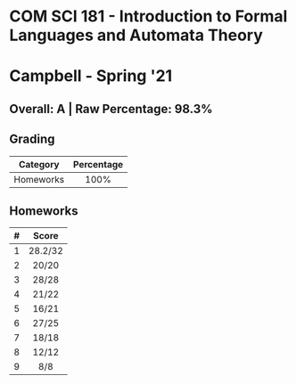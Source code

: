 # COM SCI 181 - Introduction to Formal Languages and Automata Theory

# Campbell - Spring '21

## Overall: A | Raw Percentage: 98.3%

## Grading

| Category  | Percentage |
| :-------: | :--------: |
| Homeworks |    100%    |

## Homeworks

|  #   |  Score  |
| :--: | :-----: |
|  1   | 28.2/32 |
|  2   |  20/20  |
|  3   |  28/28  |
|  4   |  21/22  |
|  5   |  16/21  |
|  6   |  27/25  |
|  7   |  18/18  |
|  8   |  12/12  |
|  9   |   8/8   |

